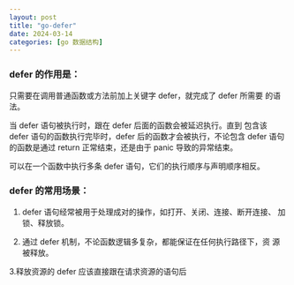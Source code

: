 ```yaml
---
layout: post
title: "go-defer"
date: 2024-03-14
categories: [go 数据结构]
---
```


### defer 的作用是：
只需要在调用普通函数或方法前加上关键字 defer，就完成了 defer 所需要
的语法。

当 defer 语句被执行时，跟在 defer 后面的函数会被延迟执行。直到
包含该 defer 语句的函数执行完毕时，defer 后的函数才会被执行，不论包含
defer 语句的函数是通过 return 正常结束，还是由于 panic 导致的异常结束。

可以在一个函数中执行多条 defer 语句，它们的执行顺序与声明顺序相反。
### defer 的常用场景：
1. defer 语句经常被用于处理成对的操作，如打开、关闭、连接、断开连接、
加锁、释放锁。

2. 通过 defer 机制，不论函数逻辑多复杂，都能保证在任何执行路径下，资
源被释放。

3.释放资源的 defer 应该直接跟在请求资源的语句后

